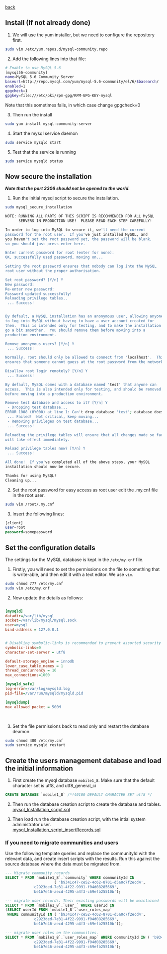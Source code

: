 [back](https://github.com/kwantu/platformconfiguration/wiki/Installation)

## Install (If not already done)

1. We will use the yum installer, but we need to configure the repository first.

```bash
sudo vim /etc/yum.repos.d/mysql-community.repo
```

2. Add the following lines into that file:

```bash
# Enable to use MySQL 5.6
[mysql56-community]
name=MySQL 5.6 Community Server
baseurl=http://repo.mysql.com/yum/mysql-5.6-community/el/6/$basearch/
enabled=1
gpgcheck=1
gpgkey=file:///etc/pki/rpm-gpg/RPM-GPG-KEY-mysql
```
Note that this  sometimes fails, in which case change gpgcheck=0

3. Then run the install

```bash
sudo yum install mysql-community-server
```
4. Start the mysql service daemon

```bash
sudo service mysqld start
```

5. Test that the service is running

```bash
sudo service mysqld status
```
## Now secure the installation

_**Note that the port 3306 should not be opened to the world.**_ <br>

1. Run the initial mysql script to secure the installation.

```bash
sudo mysql_secure_installation

NOTE: RUNNING ALL PARTS OF THIS SCRIPT IS RECOMMENDED FOR ALL MySQL
      SERVERS IN PRODUCTION USE!  PLEASE READ EACH STEP CAREFULLY!

In order to log into MySQL to secure it, we'll need the current
password for the root user.  If you've just installed MySQL, and
you haven't set the root password yet, the password will be blank,
so you should just press enter here.

Enter current password for root (enter for none):
OK, successfully used password, moving on...

Setting the root password ensures that nobody can log into the MySQL
root user without the proper authorisation.

Set root password? [Y/n] Y
New password:
Re-enter new password:
Password updated successfully!
Reloading privilege tables..
 ... Success!


By default, a MySQL installation has an anonymous user, allowing anyone
to log into MySQL without having to have a user account created for
them.  This is intended only for testing, and to make the installation
go a bit smoother.  You should remove them before moving into a
production environment.

Remove anonymous users? [Y/n] Y
 ... Success!

Normally, root should only be allowed to connect from 'localhost'.  This
ensures that someone cannot guess at the root password from the network.

Disallow root login remotely? [Y/n] Y
 ... Success!

By default, MySQL comes with a database named 'test' that anyone can
access.  This is also intended only for testing, and should be removed
before moving into a production environment.

Remove test database and access to it? [Y/n] Y
 - Dropping test database...
ERROR 1008 (HY000) at line 1: Can't drop database 'test'; database doesn't exist
 ... Failed!  Not critical, keep moving...
 - Removing privileges on test database...
 ... Success!

Reloading the privilege tables will ensure that all changes made so far
will take effect immediately.

Reload privilege tables now? [Y/n] Y
 ... Success!

All done!  If you've completed all of the above steps, your MySQL
installation should now be secure.

Thanks for using MySQL!
Cleaning up...
```

2. Set the root password for easy access as root user edit the .my.cnf file in the root user.
```bash
sudo vim /root/.my.cnf
```
3. Insert the following lines:
```sql
[client]
user=root
password=somepassword
```

## Set the configuration details
The settings for the MySQL database is kept in the `/etc/my.cnf` file. <br>

1. Firstly, you will need to set the permissions on the file to something that is write-able, and then edit it with a text editor. We use `vim`.
```bash
sudo chmod 777 /etc/my.cnf
sudo vim /etc/my.cnf
```
2. Now update the details as follows: <br>

```ini

[mysqld]
datadir=/var/lib/mysql
socket=/var/lib/mysql/mysql.sock
user=mysql
bind-address = 127.0.0.1


# Disabling symbolic-links is recommended to prevent assorted security risks
symbolic-links=0
character-set-server = utf8

default-storage_engine = innodb
lower_case_table_names = 1
thread_concurrency = 16
max_connections=1000

[mysqld_safe]
log-error=/var/log/mysqld.log
pid-file=/var/run/mysqld/mysqld.pid

[mysqldump]
max_allowed_packet = 500M
```
<br>

3. Set the file permissions back to read only and restart the database deamon
```bash
sudo chmod 400 /etc/my.cnf
sudo service mysqld restart
```

## Create the users management database and load the initial information

1. First create the mysql database `mobile1_8`. Make sure that the default character set is utf8, and utf8_general_ci
```sql
CREATE DATABASE `mobile1_8` /*!40100 DEFAULT CHARACTER SET utf8 */
```
2. Then run the database creation script to create the database and tables.<br>
[mysql_Installation_script.sql](https://github.com/kwantu/platformconfiguration/blob/master/mysql_Installation_script.sql)<br>

3. Then load run the database creation script, with the intial system administrator user.<br>
[mysql_Installation_script_insertRecords.sql](https://github.com/kwantu/platformconfiguration/blob/master/mysql_Installation_script_insertRecords.sql)<br>

### If you need to migrate communities and users
Use the following template queries and replace the communityId with the relevant data, and create insert scripts with the results. Run this against the source database where the data must be migrated from.

```sql
--- Migrate community records
SELECT * FROM `mobile1_8`.`community` WHERE communityId IN 
                      ( 'b9341c47-ce52-4c62-8701-d5a0c7f2ecd4',
			'c2923ded-7e31-4f22-9991-f04d08285669',
			'be1b7e46-aecd-4295-a4f3-c69efb25510b');

--- migrate user records. Their existing passwords will be maintained
SELECT * FROM `mobile1_8`.`user_` WHERE userId IN 
(SELECT userId FROM `mobile1_8`.`user_roles_map` 
 WHERE communityId IN ( 'b9341c47-ce52-4c62-8701-d5a0c7f2ecd4',
			'c2923ded-7e31-4f22-9991-f04d08285669',
			'be1b7e46-aecd-4295-a4f3-c69efb25510b'));

--- migrate user roles on the communities.
SELECT * FROM `mobile1_8`.`user_roles_map` WHERE communityId IN ( 'b9341c47-ce52-4c62-8701-d5a0c7f2ecd4',
			'c2923ded-7e31-4f22-9991-f04d08285669',
			'be1b7e46-aecd-4295-a4f3-c69efb25510b');
```


